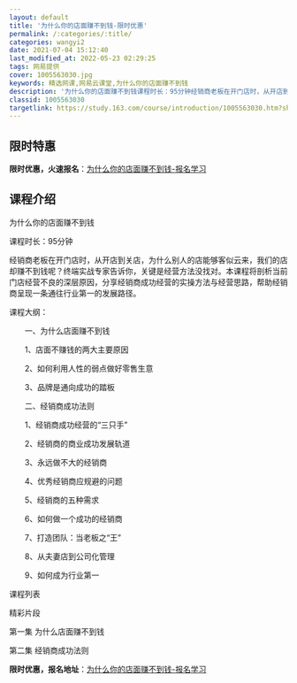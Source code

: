 ```yaml
---
layout: default
title: '为什么你的店面赚不到钱-限时优惠'
permalink: /:categories/:title/
categories: wangyi2
date: 2021-07-04 15:12:40
last_modified_at: 2022-05-23 02:29:25
tags: 网易提供
cover: 1005563030.jpg
keywords: 精选网课,网易云课堂,为什么你的店面赚不到钱
description: '为什么你的店面赚不到钱课程时长：95分钟经销商老板在开门店时，从开店到关店，为什么别人的店能够客似云来，我们的店却赚不到'
classid: 1005563030
targetlink: https://study.163.com/course/introduction/1005563030.htm?share=1&shareId=1025206652&utm_campaign=share&utm_medium=iphoneShare&utm_source=&utm_u=1025206652
---
```


## 限时特惠

**限时优惠，火速报名**：[为什么你的店面赚不到钱-报名学习](https://study.163.com/course/introduction/1005563030.htm?share=1&shareId=1025206652&utm_campaign=share&utm_medium=iphoneShare&utm_source=&utm_u=1025206652)

## 课程介绍

为什么你的店面赚不到钱

课程时长：95分钟

经销商老板在开门店时，从开店到关店，为什么别人的店能够客似云来，我们的店却赚不到钱呢？终端实战专家告诉你，关键是经营方法没找对。本课程将剖析当前门店经营不良的深层原因，分享经销商成功经营的实操方法与经营思路，帮助经销商呈现一条通往行业第一的发展路径。

课程大纲：

　　一、为什么店面赚不到钱

　　1、店面不赚钱的两大主要原因

　　2、如何利用人性的弱点做好零售生意

　　3、品牌是通向成功的踏板

　　二、经销商成功法则

　　1、经销商成功经营的“三只手”

　　2、经销商的商业成功发展轨道

　　3、永远做不大的经销商

　　4、优秀经销商应规避的问题

　　5、经销商的五种需求

　　6、如何做一个成功的经销商

　　7、打造团队：当老板之“王”

　　8、从夫妻店到公司化管理

　　9、如何成为行业第一

课程列表

精彩片段 

 第一集 为什么店面赚不到钱

 第二集 经销商成功法则

**限时优惠，报名地址**：[为什么你的店面赚不到钱-报名学习](https://study.163.com/course/introduction/1005563030.htm?share=1&shareId=1025206652&utm_campaign=share&utm_medium=iphoneShare&utm_source=&utm_u=1025206652)

